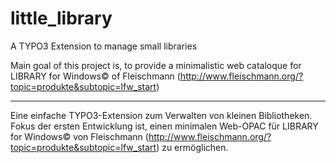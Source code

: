 # little_library
A TYPO3 Extension to manage small libraries

Main goal of this project is, to provide a minimalistic web cataloque 
for LIBRARY for Windows© of Fleischmann (http://www.fleischmann.org/?topic=produkte&subtopic=lfw_start) 

--- 

Eine einfache TYPO3-Extension zum Verwalten von kleinen Bibliotheken. 
Fokus der ersten Entwicklung ist, einen minimalen Web-OPAC für 
LIBRARY for Windows© von Fleischmann (http://www.fleischmann.org/?topic=produkte&subtopic=lfw_start) 
zu ermöglichen.
